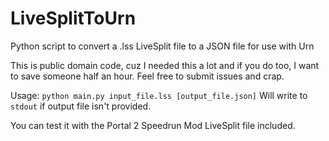 # LiveSplitToUrn
Python script to convert a .lss LiveSplit file to a JSON file for use with Urn

This is public domain code, cuz I needed this a lot and if you do too, I want to save someone half an hour.
Feel free to submit issues and crap.

Usage: `python main.py input_file.lss [output_file.json]`
Will write to `stdout` if output file isn't provided.

You can test it with the Portal 2 Speedrun Mod LiveSplit file included.
